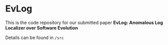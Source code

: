 # EvLog

This is the code repository for our submitted paper **EvLog: Anomalous Log Localizer over Software Evolution**

Details can be found in `/src`
